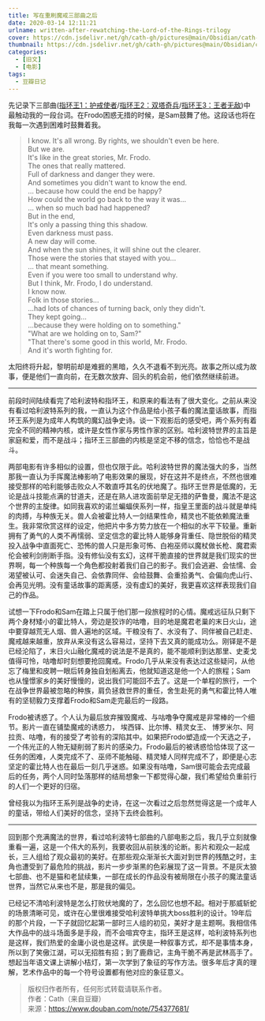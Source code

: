 ```yaml
---
title: 写在重刷魔戒三部曲之后
date: 2020-03-14 12:11:21
urlname: written-after-rewatching-the-Lord-of-the-Rings-trilogy
cover: https://cdn.jsdelivr.net/gh/cath-gh/pictures@main/Obsidian/cath-gh.github.io/%E9%AD%94%E6%88%92%E4%B8%89%E9%83%A8%E6%9B%B2.webp
thumbnail: https://cdn.jsdelivr.net/gh/cath-gh/pictures@main/Obsidian/cath-gh.github.io/%E9%AD%94%E6%88%92%E4%B8%89%E9%83%A8%E6%9B%B2.webp
categories:
  - [旧文]
  - [电影]
tags:
  - 豆瓣日记
---
```

 先记录下三部曲([指环王1：护戒使者](https://movie.douban.com/subject/1291571/)/[指环王2：双塔奇兵](https://movie.douban.com/subject/1291572/)/[指环王3：王者无敌](https://movie.douban.com/subject/1291552/))中最触动我的一段台词。在Frodo困惑无措的时候，是Sam鼓舞了他。这段话也将在我每一次遇到困难时鼓舞着我。

<!--more-->

>I know. It's all wrong. By rights, we shouldn't even be here.  
But we are.  
It's like in the great stories, Mr. Frodo.  
The ones that really mattered.  
Full of darkness and danger they were.  
And sometimes you didn't want to know the end.  
... because how could the end be happy?  
How could the world go back to the way it was...  
... when so much bad had happened?  
But in the end,  
It's only a passing thing this shadow.  
Even darkness must pass.  
A new day will come.  
And when the sun shines, it will shine out the clearer.  
Those were the stories that stayed with you...  
... that meant something.  
Even if you were too small to understand why.  
But I think, Mr. Frodo, I do understand.  
I know now.  
Folk in those stories...  
...had lots of chances of turning back, only they didn't.  
They kept going...  
...because they were holding on to something."  
"What are we holding on to, Sam?"  
"That there's some good in this world, Mr. Frodo.  
And it's worth fighting for.  
    
太阳终将升起，黎明前却是难捱的黑暗，久久不退看不到光亮。故事之所以成为故事，便是他们一直向前，在无数次放弃、回头的机会前，他们依然继续前进。  

---

前段时间陆续看完了哈利波特和指环王，和原来的看法有了很大变化。之前从来没有看过哈利波特系列的我，一直认为这个作品是给小孩子看的魔法童话故事，而指环王系列是为成年人构筑的魔幻战争史诗。谈一下观影后的感受吧，两个系列有着完全不同的精神内核，或许是女性作家与男性作家的区别。哈利波特世界的主旨是家庭和爱，而不是战斗；指环王三部曲的内核是坚定不移的信念，恰恰也不是战斗。

两部电影有许多相似的设置，但也仅限于此。哈利波特世界的魔法强大的多，当然那我一直认为手挥魔法棒影响了电影效果的展现，好在这并不是终点，不然也很难接受那样的哈利能够击败众人不敢直呼其名的伏地魔了。指环王世界是低魔的，无论是战斗技能点满的甘道夫，还是在熟人进攻面前举足无措的萨鲁曼，魔法不是这个世界的主旋律。如同我喜欢的诺兰蝙蝠侠系列一样，指皇王里面的战斗就是单纯的肉搏，与种族无关。兽人会被霍比特人一剑结果性命，精灵也不能依赖魔法重生。我非常欣赏这样的设定，他把片中多方势力放在一个相似的水平下较量。重新拥有了勇气的人类不再懦弱、坚定信念的霍比特人能够身背重任、隐世脱俗的精灵投入战争中直面死亡、恐怖的兽人只是形象可怖、白袍巫师以魔杖做长枪、魔君索伦会被利剑削断手指。没有修仙没有玄幻，这样干脆直接的世界就是我们现实的世界啊，每一个种族每一个角色都投射着我们自己的影子。我们会逃避、会怯懦、会渴望被认可、会迷失自己、会依靠同伴、会给鼓舞、会重拾勇气、会偏向虎山行、会再见光明。没有童话故事的距离感，没有虚幻的美好，我更喜欢这样表现我们自己的作品。

试想一下Frodo和Sam在踏上只属于他们那一段旅程时的心情。魔戒远征队只剩下两个身材矮小的霍比特人，旁边是狡诈的咕噜，目的地是魔君老巢的末日火山，途中要穿越荒无人烟、兽人遍地的区域。干粮没有了、水没有了、同伴被自己赶走、魔戒越来越重，放弃从来没有这么容易过，坚持下去又真的能成功么。刚铎是不是已经沦陷了，末日火山融化魔戒的说法是不是真的，能不能顺利到达那里、史麦戈值得可怜，咕噜却时刻想要抢回魔戒。Frodo几乎从来没有表达过这些疑问，从他忘了梅里和皮聘一眼后转身独自划船离去，他就知道这是他一个人的旅程；Sam也从憧憬家乡的美好慢慢的，说出我们可能回不去了。这是一个单程的旅行，一个在战争世界最被忽略的种族，肩负拯救世界的重任，舍生赴死的勇气和霍比特人唯有的坚韧毅力支撑着Frodo和Sam走完最后的一段路。

Frodo被诱惑了。个人认为最后放弃摧毁魔戒、与咕噜争夺魔戒是非常棒的一个细节。影片一直在铺垫魔戒的诱惑力， 埃西铎、比尔博、精灵女王、 博罗米尔、阿拉贡、咕噜，有的接受了考验有的深陷其中。如果把Frodo塑造成一个天选之子，一个伟光正的人物无疑削弱了影片的感染力。Frodo最后的被诱惑恰恰体现了这一任务的困难，人类完成不了、巫师不能触碰、精灵矮人同样完成不了，即便是心志坚定的霍比特人也在最后一刻几乎迷惑。如果没有咕噜，Sam很可能会去完成最后的任务，两个人同时坠落那样的结局想象一下都觉得心酸，我们希望给负重前行的人们一个更好的归宿。

曾经我以为指环王系列是战争的史诗，在这一次看过之后忽然觉得这是一个成年人的童话，带给人们美好的信念，坚持下去终会胜利。

---

回到那个充满魔法的世界，看过哈利波特七部曲的八部电影之后，我几乎立刻就像重看一遍，这是一个伟大的系列，我要收回从前肤浅的论断。影片和观众一起成长，三人组给了观众最初的美好。在那些观众渐渐长大面对到世界的残酷之时，主角也遭受到了最危险的挑战，影片一步步渐黑的色彩展现了这一背景。不是灰太狼七部曲、也不是猫和老鼠续集，一部在成长的作品没有被局限在小孩子的魔法童话世界，当然它从来也不是，那是我的偏见。

已经记不清哈利波特是怎么打败伏地魔的了，怎么回忆也想不起。相对于那威斩蛇的场景清晰可见，或许在心里很难接受哈利波特单挑大boss胜利的设计。19年后的那个片段，一下子就回忆起第一部时三人组的初见，美好才是主题啊。我相信伟大作品中的战斗场面多是手段，而不会喧宾夺主，指环王是这样，哈利波特系列也是这样，我们热爱的金庸小说也是这样。武侠是一种叙事方式，却不是事情本身，所以到了笑傲江湖，可以无招胜有招；到了鹿鼎记，主角干脆不再是武林高手了。想起当年语文课上讲解小桔灯，第一次学到了象征的写作方法。很多年后才真的理解，艺术作品中的每一个符号设置都有他对应的象征意义。

>版权归作者所有，任何形式转载请联系作者。  
作者：Cath（来自豆瓣）  
来源：https://www.douban.com/note/754377681/
